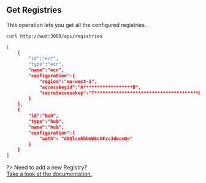 ## Get Registries

This operation lets you get all the configured registries.

```bash
curl http://wud:3000/api/registries

[
    {
        "id":"ecr",
        "type":"ecr",
        "name":"ecr",
        "configuration":{
            "region":"eu-west-1",
            "accesskeyid":"A******************D",
            "secretaccesskey":"T**************************************D"
        }
    },
    {
        "id":"hub",
        "type":"hub",
        "name":"hub",
        "configuration":{
            "auth": "dXNlcm5hbWU6cGFzc3dvcmQ="
        }
    }
]
```

?> Need to add a new Registry?  
[Take a look at the documentation.](/registries/)
